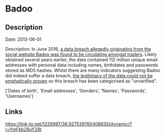 # Badoo

## Description

Date: 2013-06-01

Description:
In June 2016, <a href="http://motherboard.vice.com/read/another-day-another-hack-user-accounts-of-dating-site-badoo" target="_blank" rel="noopener">a data breach allegedly originating from the social website Badoo was found to be circulating amongst traders</a>. Likely obtained several years earlier, the data contained 112 million unique email addresses with personal data including names, birthdates and passwords stored as MD5 hashes. Whilst there are many indicators suggesting Badoo did indeed suffer a data breach, <a href="https://www.troyhunt.com/introducing-unverified-breaches-to-have-i-been-pwned" target="_blank" rel="noopener">the legitimacy of the data could not be emphatically proven</a> so this breach has been categorised as &quot;unverified&quot;.


['Dates of birth', 'Email addresses', 'Genders', 'Names', 'Passwords', 'Usernames']

## Links

https://link-to.net/1229997/36.927539760408635/dynamic/?r=YmFkb28uY29t